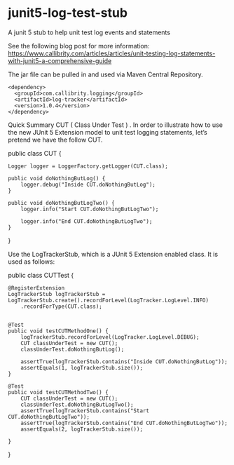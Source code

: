 # junit5-log-test-stub
A junit 5 stub to help unit test log events and statements 


See the following blog post for more information: https://www.callibrity.com/articles/articles/unit-testing-log-statements-with-junit5-a-comprehensive-guide

The jar file can be pulled in and used via Maven Central Repository.
```
<dependency>
  <groupId>com.callibrity.logging</groupId>
  <artifactId>log-tracker</artifactId>
  <version>1.0.4</version>
</dependency>
```

Quick Summary
CUT ( Class Under Test ) . 
In order to illustrate how to use the new JUnit 5 Extension model to unit test logging statements, let’s pretend we have the follow CUT.


public class CUT {

	Logger logger = LoggerFactory.getLogger(CUT.class);
	
	public void doNothingButLog() {
		logger.debug("Inside CUT.doNothingButLog");
	}
	
	public void doNothingButLogTwo() {
		logger.info("Start CUT.doNothingButLogTwo");

		logger.info("End CUT.doNothingButLogTwo");
	}
}


Use the LogTrackerStub, which is a JUnit 5 Extension enabled class.  It is used as follows:


public class CUTTest {

	@RegisterExtension
	LogTrackerStub logTrackerStub = LogTrackerStub.create().recordForLevel(LogTracker.LogLevel.INFO)
		.recordForType(CUT.class);
	

	@Test
	public void testCUTMethodOne() {
		logTrackerStub.recordForLevel(LogTracker.LogLevel.DEBUG);
		CUT classUnderTest = new CUT();
		classUnderTest.doNothingButLog();
		
		assertTrue(logTrackerStub.contains("Inside CUT.doNothingButLog"));
		assertEquals(1, logTrackerStub.size());
	}
	
	@Test
	public void testCUTMethodTwo() {
		CUT classUnderTest = new CUT();
		classUnderTest.doNothingButLogTwo();
		assertTrue(logTrackerStub.contains("Start CUT.doNothingButLogTwo"));
		assertTrue(logTrackerStub.contains("End CUT.doNothingButLogTwo"));
		assertEquals(2, logTrackerStub.size());

	}

}
